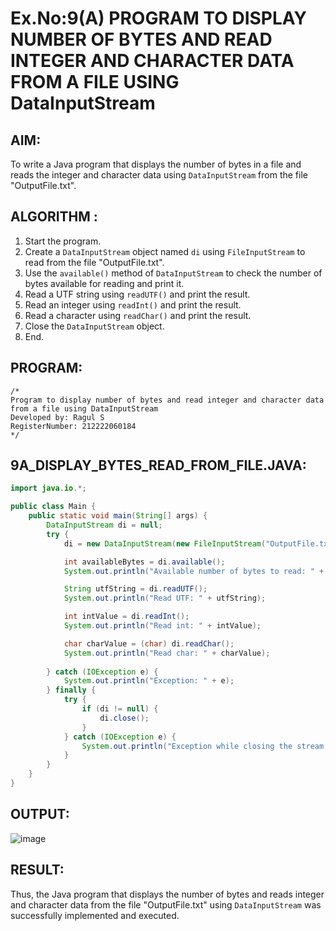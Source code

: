 # Ex.No:9(A) PROGRAM TO DISPLAY NUMBER OF BYTES AND READ INTEGER AND CHARACTER DATA FROM A FILE USING DataInputStream

## AIM:
To write a Java program that displays the number of bytes in a file and reads the integer and character data using `DataInputStream` from the file "OutputFile.txt".

## ALGORITHM :
1. Start the program.
2. Create a `DataInputStream` object named `di` using `FileInputStream` to read from the file "OutputFile.txt".
3. Use the `available()` method of `DataInputStream` to check the number of bytes available for reading and print it.
4. Read a UTF string using `readUTF()` and print the result.
5. Read an integer using `readInt()` and print the result.
6. Read a character using `readChar()` and print the result.
7. Close the `DataInputStream` object.
8. End.

## PROGRAM:
```
/*
Program to display number of bytes and read integer and character data from a file using DataInputStream
Developed by: Ragul S
RegisterNumber: 212222060184
*/
```

## 9A_DISPLAY_BYTES_READ_FROM_FILE.JAVA:
```java
import java.io.*;

public class Main {
    public static void main(String[] args) {
        DataInputStream di = null;
        try {
            di = new DataInputStream(new FileInputStream("OutputFile.txt"));

            int availableBytes = di.available();
            System.out.println("Available number of bytes to read: " + availableBytes);

            String utfString = di.readUTF();
            System.out.println("Read UTF: " + utfString);

            int intValue = di.readInt();
            System.out.println("Read int: " + intValue);

            char charValue = (char) di.readChar();
            System.out.println("Read char: " + charValue);
            
        } catch (IOException e) {
            System.out.println("Exception: " + e);
        } finally {
            try {
                if (di != null) {
                    di.close();
                }
            } catch (IOException e) {
                System.out.println("Exception while closing the stream: " + e);
            }
        }
    }
}
```

## OUTPUT:
![image](https://github.com/user-attachments/assets/dc22903b-1f5e-4ab5-b99d-00c5ffce7b12)


## RESULT:
Thus, the Java program that displays the number of bytes and reads integer and character data from the file "OutputFile.txt" using `DataInputStream` was successfully implemented and executed.
